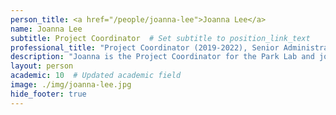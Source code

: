 ```yaml
---
person_title: <a href="/people/joanna-lee">Joanna Lee</a>
name: Joanna Lee
subtitle: Project Coordinator  # Set subtitle to position_link_text
professional_title: "Project Coordinator (2019-2022), Senior Administrative Partner, Foundation Medicine"
description: "Joanna is the Project Coordinator for the Park Lab and joins us after working in the Brookline Public Schools."
layout: person
academic: 10  # Updated academic field
image: ./img/joanna-lee.jpg
hide_footer: true
---
```

